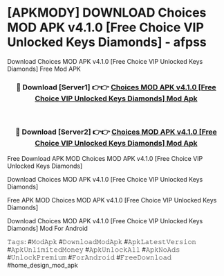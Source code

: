 # [APKMODY] DOWNLOAD Choices MOD APK v4.1.0 [Free Choice VIP Unlocked Keys Diamonds] - afpss
Download Choices MOD APK v4.1.0 [Free Choice VIP Unlocked Keys Diamonds] Free Mod APK

<div align="center">
<h3>🔴 Download [Server1] 👉👉 <a href="https://apk-comot.site?title=Choices_MOD_APK_v4.1.0_[Free_Choice_VIP_Unlocked_Keys_Diamonds]">Choices MOD APK v4.1.0 [Free Choice VIP Unlocked Keys Diamonds] Mod Apk</a></h3><br>

<h3>🔴 Download [Server2] 👉👉 <a href="https://apk-comot.site?title=Choices_MOD_APK_v4.1.0_[Free_Choice_VIP_Unlocked_Keys_Diamonds]">Choices MOD APK v4.1.0 [Free Choice VIP Unlocked Keys Diamonds] Mod Apk</a></h3>
</div>


Free Download APK MOD Choices MOD APK v4.1.0 [Free Choice VIP Unlocked Keys Diamonds]

Download Choices MOD APK v4.1.0 [Free Choice VIP Unlocked Keys Diamonds] 

Free APK MOD Choices MOD APK v4.1.0 [Free Choice VIP Unlocked Keys Diamonds] 

Download Choices MOD APK v4.1.0 [Free Choice VIP Unlocked Keys Diamonds] Mod For Android

𝚃𝚊𝚐𝚜: #𝙼𝚘𝚍𝙰𝚙𝚔 #𝙳𝚘𝚠𝚗𝚕𝚘𝚊𝚍𝙼𝚘𝚍𝙰𝚙𝚔 #𝙰𝚙𝚔𝙻𝚊𝚝𝚎𝚜𝚝𝚅𝚎𝚛𝚜𝚒𝚘𝚗 #𝙰𝚙𝚔𝚄𝚗𝚕𝚒𝚖𝚒𝚝𝚎𝚍𝙼𝚘𝚗𝚎𝚢 #𝙰𝚙𝚔𝚄𝚗𝚕𝚘𝚌𝚔𝙰𝚕𝚕 #𝙰𝚙𝚔𝙽𝚘𝙰𝚍𝚜 #𝚄𝚗𝚕𝚘𝚌𝚔𝙿𝚛𝚎𝚖𝚒𝚞𝚖 #𝙵𝚘𝚛𝙰𝚗𝚍𝚛𝚘𝚒𝚍 #𝙵𝚛𝚎𝚎𝙳𝚘𝚠𝚗𝚕𝚘𝚊𝚍 #home_design_mod_apk